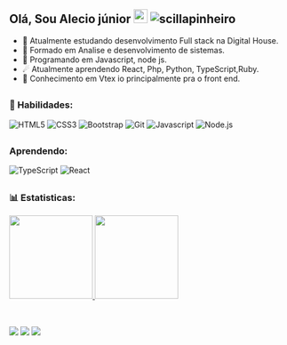 

 ## Olá, Sou Alecio júnior <img src="https://media.giphy.com/media/hvRJCLFzcasrR4ia7z/giphy.gif" width="25px"> <img src="https://komarev.com/ghpvc/?username=alecio-junior" alt="scillapinheiro" />

- 🔭 Atualmente estudando desenvolvimento Full stack na Digital House.
- 🔭 Formado em Analise e desenvolvimento de sistemas.
- 🌱 Programando em Javascript, node js.
- ☄ Atualmente aprendendo React, Php, Python, TypeScript,Ruby.
- 🔭 Conhecimento em Vtex io principalmente pra o front end.

##
### 🚀 Habilidades:

![HTML5](https://img.shields.io/badge/html5-%23323330.svg?style=for-the-badge&logo=html5&logoColor=E34F26)
![CSS3](https://img.shields.io/badge/css3-%23323330.svg?style=for-the-badge&logo=css3&logoColor=1572B6)
![Bootstrap](https://img.shields.io/badge/bootstrap-%23323330.svg?style=for-the-badge&logo=bootstrap&logoColor=865dc4)
![Git](https://img.shields.io/badge/git-%23323330.svg?style=for-the-badge&logo=git&logoColor=F05033)
![Javascript](https://img.shields.io/badge/JavaScript-323330?style=for-the-badge&logo=javascript&logoColor=F7DF1E)
![Node.js](https://img.shields.io/badge/Node.js-323330?style=for-the-badge&logo=nodedotjs&logoColor=339933)


##
### Aprendendo:
![TypeScript](https://img.shields.io/badge/TypeScript-323330?style=for-the-badge&logo=typescript&logoColor=007ACC)
![React](https://img.shields.io/badge/ReactJS-323330?style=for-the-badge&logo=react&logoColor=61DBFB)

##
### 📊 Estatisticas:
  
<div>
  <a href="https://github.com/alecio-junior">
  <img height="150em" src="https://github-readme-stats.vercel.app/api?username=alecio-junior&show_icons=true&theme=dracula&include_all_commits=true&count_private=true"/>
  <img height="150em" src="https://github-readme-stats.vercel.app/api/top-langs/?username=alecio-junior&layout=compact&langs_count=16&theme=dracula"/>
</div>
 
 ##

<div style="display: inline_block"><br> 
  <img src="https://img.shields.io/badge/-Portfolio-1C1C1C?style=for-the-badge&logo=appveyor&logoColor=00FFFF&link=https://www.linkedin.com/in/aleciosales"/></a> 
  <a href="https://www.linkedin.com/in/aleciosales" alt="Linkedin">
  <img src="https://img.shields.io/badge/-Linkedin-1C1C1C?style=for-the-badge&logo=Linkedin&logoColor=00FFFF&link=https://www.linkedin.com/in/aleciosales"/></a> 
  <a href = "mailto:santosalecio03@gmail.com"><img src="https://img.shields.io/badge/-Gmail-%23333?style=for-the-badge&logo=gmail&logoColor=white" target="_blank"></a>
</div>

